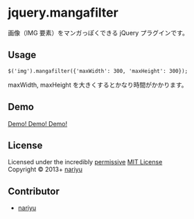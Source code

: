 # jquery.mangafilter

画像（IMG 要素）をマンガっぽくできる jQuery プラグインです。


## Usage

```
$('img').mangafilter({'maxWidth': 300, 'maxHeight': 300});
```

maxWidth, maxHeight を大きくするとかなり時間がかかります。


## Demo

[Demo! Demo! Demo!](http://files.nariyu.jp/mangafilter/examples/)


## License
Licensed under the incredibly [permissive](http://en.wikipedia.org/wiki/Permissive_free_software_licence) [MIT License](http://creativecommons.org/licenses/MIT/)
<br/>Copyright &copy; 2013+ [nariyu](http://nariyu.jp/)


## Contributor

- [nariyu](http://github.com/nariyu)